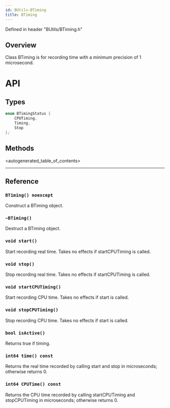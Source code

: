 ```yaml
---
id: BUtils-BTiming
title: BTiming
---
```

Defined in header "BUtils/BTiming.h"

## Overview

Class BTiming is for recording time with a minimum precision of 1 microsecond.

# API

## Types

```cpp
enum BTimingStatus {
    CPUTiming,
    Timing,
    Stop
};
```

## Methods

<autogenerated_table_of_contents>

* * *

## Reference

### `BTiming() noexcept`

Construct a BTiming object.

### `~BTiming()`

Destruct a BTiming object.

### `void start()`

Start recording real time. Takes no effects if startCPUTiming is called.

### `void stop()`

Stop recording real time. Takes no effects if startCPUTiming is called.

### `void startCPUTiming()`

Start recording CPU time. Takes no effects if start is called.

### `void stopCPUTiming()`

Stop recording CPU time. Takes no effects if start is called.

### `bool isActive()`

Returns true if timing.

### `int64 time() const`

Returns the real time recorded by calling start and stop in microseconds; otherwise returns 0.

### `int64 CPUTime() const`

Returns the CPU time recorded by calling startCPUTiming and stopCPUTiming in microseconds; otherwise returns 0.
